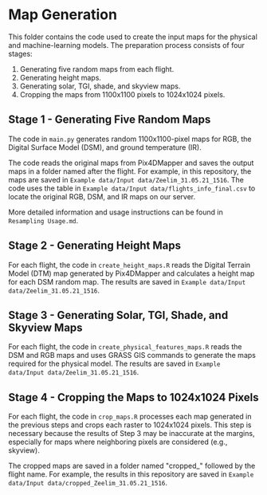 # Map Generation

This folder contains the code used to create the input maps for the physical and machine-learning models. The preparation process consists of four stages:

1. Generating five random maps from each flight.
2. Generating height maps.
3. Generating solar, TGI, shade, and skyview maps.
4. Cropping the maps from 1100x1100 pixels to 1024x1024 pixels.

## Stage 1 - Generating Five Random Maps
The code in `main.py` generates random 1100x1100-pixel maps for RGB, the Digital Surface Model (DSM), and ground temperature (IR).

The code reads the original maps from Pix4DMapper and saves the output maps in a folder named after the flight. For example, in this repository, the maps are saved in `Example data/Input data/Zeelim_31.05.21_1516`. The code uses the table in `Example data/Input data/flights_info_final.csv` to locate the original RGB, DSM, and IR maps on our server.

More detailed information and usage instructions can be found in `Resampling Usage.md`.

## Stage 2 - Generating Height Maps
For each flight, the code in `create_height_maps.R` reads the Digital Terrain Model (DTM) map generated by Pix4DMapper and calculates a height map for each DSM random map. The results are saved in `Example data/Input data/Zeelim_31.05.21_1516`.

## Stage 3 - Generating Solar, TGI, Shade, and Skyview Maps
For each flight, the code in `create_physical_features_maps.R` reads the DSM and RGB maps and uses GRASS GIS commands to generate the maps required for the physical model. The results are saved in `Example data/Input data/Zeelim_31.05.21_1516`.

## Stage 4 - Cropping the Maps to 1024x1024 Pixels
For each flight, the code in `crop_maps.R` processes each map generated in the previous steps and crops each raster to 1024x1024 pixels. This step is necessary because the results of Step 3 may be inaccurate at the margins, especially for maps where neighboring pixels are considered (e.g., skyview). 

The cropped maps are saved in a folder named "cropped_" followed by the flight name. For example, the results in this repository are saved in `Example data/Input data/cropped_Zeelim_31.05.21_1516`.
